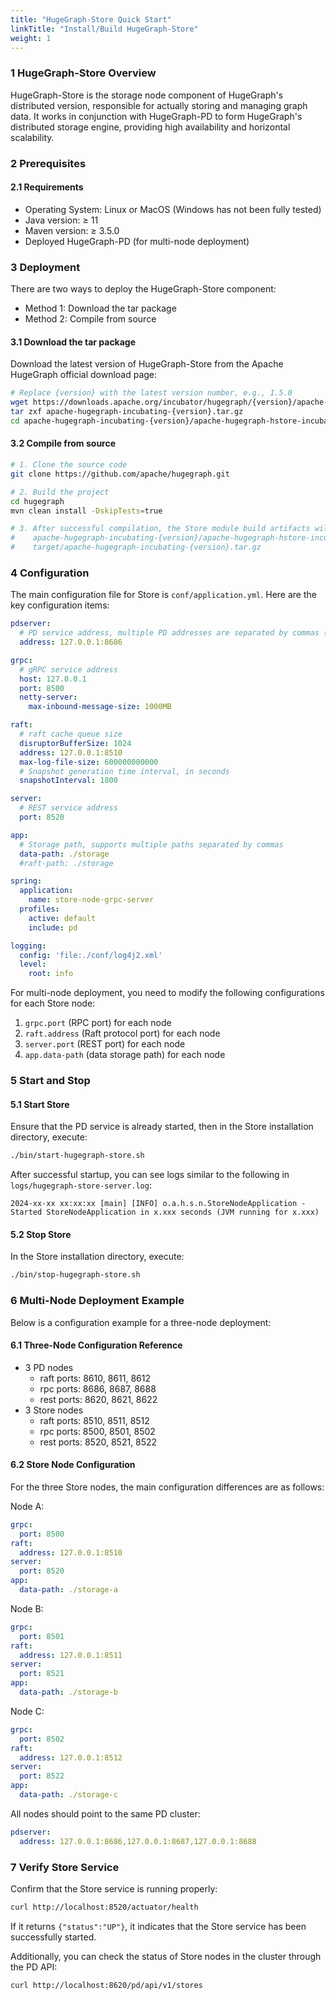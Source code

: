 ```yaml
---
title: "HugeGraph-Store Quick Start"
linkTitle: "Install/Build HugeGraph-Store"
weight: 1
---
```


### 1 HugeGraph-Store Overview

HugeGraph-Store is the storage node component of HugeGraph's distributed version, responsible for actually storing and managing graph data. It works in conjunction with HugeGraph-PD to form HugeGraph's distributed storage engine, providing high availability and horizontal scalability.

### 2 Prerequisites

#### 2.1 Requirements

- Operating System: Linux or MacOS (Windows has not been fully tested)
- Java version: ≥ 11
- Maven version: ≥ 3.5.0
- Deployed HugeGraph-PD (for multi-node deployment)

### 3 Deployment

There are two ways to deploy the HugeGraph-Store component:

- Method 1: Download the tar package
- Method 2: Compile from source

#### 3.1 Download the tar package

Download the latest version of HugeGraph-Store from the Apache HugeGraph official download page:

```bash
# Replace {version} with the latest version number, e.g., 1.5.0
wget https://downloads.apache.org/incubator/hugegraph/{version}/apache-hugegraph-incubating-{version}.tar.gz  
tar zxf apache-hugegraph-incubating-{version}.tar.gz
cd apache-hugegraph-incubating-{version}/apache-hugegraph-hstore-incubating-{version}
```

#### 3.2 Compile from source

```bash
# 1. Clone the source code
git clone https://github.com/apache/hugegraph.git

# 2. Build the project
cd hugegraph
mvn clean install -DskipTests=true

# 3. After successful compilation, the Store module build artifacts will be located at
#    apache-hugegraph-incubating-{version}/apache-hugegraph-hstore-incubating-{version}
#    target/apache-hugegraph-incubating-{version}.tar.gz
```

### 4 Configuration

The main configuration file for Store is `conf/application.yml`. Here are the key configuration items:

```yaml
pdserver:
  # PD service address, multiple PD addresses are separated by commas (configure PD's gRPC port)
  address: 127.0.0.1:8686

grpc:
  # gRPC service address
  host: 127.0.0.1
  port: 8500
  netty-server:
    max-inbound-message-size: 1000MB

raft:
  # raft cache queue size
  disruptorBufferSize: 1024
  address: 127.0.0.1:8510
  max-log-file-size: 600000000000
  # Snapshot generation time interval, in seconds
  snapshotInterval: 1800

server:
  # REST service address
  port: 8520

app:
  # Storage path, supports multiple paths separated by commas
  data-path: ./storage
  #raft-path: ./storage

spring:
  application:
    name: store-node-grpc-server
  profiles:
    active: default
    include: pd

logging:
  config: 'file:./conf/log4j2.xml'
  level:
    root: info
```

For multi-node deployment, you need to modify the following configurations for each Store node:

1. `grpc.port` (RPC port) for each node
2. `raft.address` (Raft protocol port) for each node
3. `server.port` (REST port) for each node
4. `app.data-path` (data storage path) for each node

### 5 Start and Stop

#### 5.1 Start Store

Ensure that the PD service is already started, then in the Store installation directory, execute:

```bash
./bin/start-hugegraph-store.sh
```

After successful startup, you can see logs similar to the following in `logs/hugegraph-store-server.log`:

```
2024-xx-xx xx:xx:xx [main] [INFO] o.a.h.s.n.StoreNodeApplication - Started StoreNodeApplication in x.xxx seconds (JVM running for x.xxx)
```

#### 5.2 Stop Store

In the Store installation directory, execute:

```bash
./bin/stop-hugegraph-store.sh
```

### 6 Multi-Node Deployment Example

Below is a configuration example for a three-node deployment:

#### 6.1 Three-Node Configuration Reference

- 3 PD nodes
  - raft ports: 8610, 8611, 8612
  - rpc ports: 8686, 8687, 8688
  - rest ports: 8620, 8621, 8622
- 3 Store nodes
  - raft ports: 8510, 8511, 8512
  - rpc ports: 8500, 8501, 8502
  - rest ports: 8520, 8521, 8522

#### 6.2 Store Node Configuration

For the three Store nodes, the main configuration differences are as follows:

Node A:
```yaml
grpc:
  port: 8500
raft:
  address: 127.0.0.1:8510
server:
  port: 8520
app:
  data-path: ./storage-a
```

Node B:
```yaml
grpc:
  port: 8501
raft:
  address: 127.0.0.1:8511
server:
  port: 8521
app:
  data-path: ./storage-b
```

Node C:
```yaml
grpc:
  port: 8502
raft:
  address: 127.0.0.1:8512
server:
  port: 8522
app:
  data-path: ./storage-c
```

All nodes should point to the same PD cluster:
```yaml
pdserver:
  address: 127.0.0.1:8686,127.0.0.1:8687,127.0.0.1:8688
```

### 7 Verify Store Service

Confirm that the Store service is running properly:

```bash
curl http://localhost:8520/actuator/health
```

If it returns `{"status":"UP"}`, it indicates that the Store service has been successfully started.

Additionally, you can check the status of Store nodes in the cluster through the PD API:

```bash
curl http://localhost:8620/pd/api/v1/stores
```
